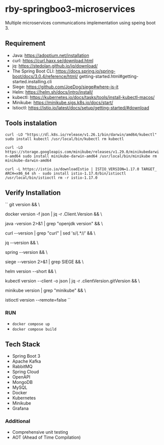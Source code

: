 # rby-springboo3-microservices

Multiple microservices communications implementation using speing boot 3.


## Requirement
- Java: https://adoptium.net/installation
- curl: https://curl.haxx.se/download.html
- jq: https://stedolan.github.io/jq/download/
- The Spring Boot CLI: https://docs.spring.io/spring-boot/docs/3.0.4/reference/html/
getting-started.html#getting-started.installing.cli
- Siege: https://github.com/JoeDog/siege#where-is-it
- Helm: https://helm.sh/docs/intro/install/
- kubectl: https://kubernetes.io/docs/tasks/tools/install-kubectl-macos/
- Minikube: https://minikube.sigs.k8s.io/docs/start/
- Istioctl: https://istio.io/latest/docs/setup/getting-started/#download

## Tools instalation
` curl -LO "https://dl.k8s.io/release/v1.26.1/bin/darwin/amd64/kubectl"
sudo install kubectl /usr/local/bin/kubectl
rm kubectl `

` curl -LO https://storage.googleapis.com/minikube/releases/v1.29.0/minikubedarwin-amd64
sudo install minikube-darwin-amd64 /usr/local/bin/minikube
rm minikube-darwin-amd64
`

` curl -L https://istio.io/downloadIstio | ISTIO_VERSION=1.17.0 TARGET_
ARCH=x86_64 sh -
sudo install istio-1.17.0/bin/istioctl /usr/local/bin/istioctl
rm -r istio-1.17.0
`

## Verify Installation
``
git version && \

docker version -f json | jq -r .Client.Version && \

java -version 2>&1 | grep "openjdk version" && \

curl --version | grep "curl" | sed 's/(.*//' && \

jq --version && \

spring --version && \

siege --version 2>&1 | grep SIEGE && \

helm version --short && \

kubectl version --client -o json | jq -r .clientVersion.gitVersion && \

minikube version | grep "minikube" && \

istioctl version --remote=false
``


### RUN
- ` docker compose up `
- ` docker compose build `


## Tech Stack
- Spring Boot 3
- Apache Kafka
- RabbitMQ
- Spring Cloud
- OpenAPI
- MongoDB
- MySQL
- Docker
- Kubernetes
- Minikube
- Grafana


### Additional
- Comprehensive unit testing
- AOT (Ahead of Time Compilation)
